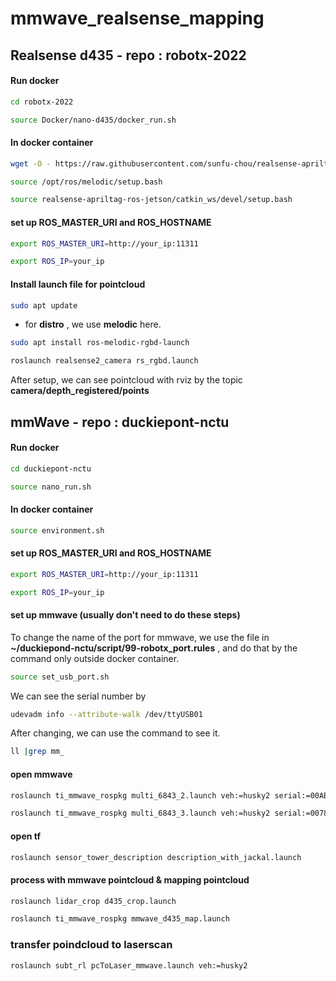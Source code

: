 # mmwave_realsense_mapping
## Realsense d435 - repo : robotx-2022
#### Run docker 
```bash
cd robotx-2022
```
```bash
source Docker/nano-d435/docker_run.sh
```
#### In docker container 
```bash
wget -O - https://raw.githubusercontent.com/sunfu-chou/realsense-apriltag-ros-jetson/master/rs_at.bash | bash
```
```bash
source /opt/ros/melodic/setup.bash
```
```bash
source realsense-apriltag-ros-jetson/catkin_ws/devel/setup.bash
```
#### set up ROS_MASTER_URI and ROS_HOSTNAME
```bash
export ROS_MASTER_URI=http://your_ip:11311
```
```bash
export ROS_IP=your_ip
```
#### Install launch file for pointcloud
```bash
sudo apt update
```
* for **distro** , we use **melodic** here. 
```bash
sudo apt install ros-melodic-rgbd-launch 
```
```bash
roslaunch realsense2_camera rs_rgbd.launch
```
After setup, we can see pointcloud with rviz by the topic **camera/depth_registered/points**


## mmWave - repo : duckiepont-nctu
#### Run docker 
```bash
cd duckiepont-nctu
```
```bash
source nano_run.sh
```
#### In docker container 
```bash
source environment.sh
```
#### set up ROS_MASTER_URI and ROS_HOSTNAME
```bash
export ROS_MASTER_URI=http://your_ip:11311
```
```bash
export ROS_IP=your_ip
```
#### set up mmwave (usually don't need to do these steps)
To change the name of the port  for mmwave, we use the file in **~/duckiepond-nctu/script/99-robotx_port.rules** , and do that by the command only outside docker container.
```bash
source set_usb_port.sh
```
We can see the serial number by 
```bash
udevadm info --attribute-walk /dev/ttyUSB01
```
After changing, we can use the command to see it.
```bash
ll |grep mm_ 
 ```
 #### open mmwave
```bash
roslaunch ti_mmwave_rospkg multi_6843_2.launch veh:=husky2 serial:=00AB4BE1
```
```bash
roslaunch ti_mmwave_rospkg multi_6843_3.launch veh:=husky2 serial:=00789E0C
```
#### open tf
```bash
roslaunch sensor_tower_description description_with_jackal.launch
```
#### process with mmwave pointcloud & mapping pointcloud
```bash
roslaunch lidar_crop d435_crop.launch
```
```bash
roslaunch ti_mmwave_rospkg mmwave_d435_map.launch
```
### transfer poindcloud to laserscan
```bash
roslaunch subt_rl pcToLaser_mmwave.launch veh:=husky2
```
